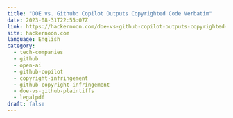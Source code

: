```yaml
---
title: "DOE vs. Github: Copilot Outputs Copyrighted Code Verbatim"
date: 2023-08-31T22:55:07Z
link: https://hackernoon.com/doe-vs-github-copilot-outputs-copyrighted-code-verbatim?source=rss&utm_medium=RSS&utm_source=news.12bit.vn
site: hackernoon.com
language: English
category:
  - tech-companies
  - github
  - open-ai
  - github-copilot
  - copyright-infringement
  - github-copyright-infringement
  - doe-vs-github-plaintiffs
  - legalpdf
draft: false
---
```

